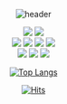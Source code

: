 <div align=center>

  ![header](https://capsule-render.vercel.app/api?type=wave&text=Kano&color=gradient&height=200&animation=fadeIn&fontAlignY=30)

<div>


<img src="https://img.shields.io/badge/Swift-F05138">
<img src="https://img.shields.io/badge/Objective_C-FF9E0F">
<br/>
<img src="https://img.shields.io/badge/RxSwift-F07A5B">
<img src="https://img.shields.io/badge/ReactorKit-F07A5B">
<img src="https://img.shields.io/badge/Combine-DB7093">
<img src="https://img.shields.io/badge/TCA-DB7093">
<br/>
<img src="https://img.shields.io/badge/Git-181717">
<img src="https://img.shields.io/badge/SVN-809CC9">
<img src="https://img.shields.io/badge/Firebase-FFCA28"> 
  
[![Top Langs](https://github-readme-stats.vercel.app/api/top-langs/?username=mrKangHo&layout=compact)](https://github.com/anuraghazra/github-readme-stats)  


[![Hits](https://hits.seeyoufarm.com/api/count/incr/badge.svg?url=https%3A%2F%2Fgithub.com%2FmrKangHo%2Fhit-counter&count_bg=%237ED2D5&title_bg=%233AE76B&icon=probot.svg&icon_color=%23171717&title=+Enter&edge_flat=false)](https://hits.seeyoufarm.com)


<!--
[![Velog's GitHub stats](https://velog-readme-stats.vercel.app/api/list?name=mrKangHo)](https://velog.io/@eungyeole) 
-->
</div>




